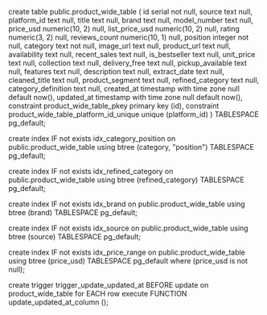 

create table public.product_wide_table (
  id serial not null,
  source text null,
  platform_id text null,
  title text null,
  brand text null,
  model_number text null,
  price_usd numeric(10, 2) null,
  list_price_usd numeric(10, 2) null,
  rating numeric(3, 2) null,
  reviews_count numeric(10, 1) null,
  position integer not null,
  category text not null,
  image_url text null,
  product_url text null,
  availability text null,
  recent_sales text null,
  is_bestseller text null,
  unit_price text null,
  collection text null,
  delivery_free text null,
  pickup_available text null,
  features text null,
  description text null,
  extract_date text null,
  cleaned_title text null,
  product_segment text null,
  refined_category text null,
  category_definition text null,
  created_at timestamp with time zone null default now(),
  updated_at timestamp with time zone null default now(),
  constraint product_wide_table_pkey primary key (id),
  constraint product_wide_table_platform_id_unique unique (platform_id)
) TABLESPACE pg_default;

create index IF not exists idx_category_position on public.product_wide_table using btree (category, "position") TABLESPACE pg_default;

create index IF not exists idx_refined_category on public.product_wide_table using btree (refined_category) TABLESPACE pg_default;

create index IF not exists idx_brand on public.product_wide_table using btree (brand) TABLESPACE pg_default;

create index IF not exists idx_source on public.product_wide_table using btree (source) TABLESPACE pg_default;

create index IF not exists idx_price_range on public.product_wide_table using btree (price_usd) TABLESPACE pg_default
where
  (price_usd is not null);

create trigger trigger_update_updated_at BEFORE
update on product_wide_table for EACH row
execute FUNCTION update_updated_at_column ();